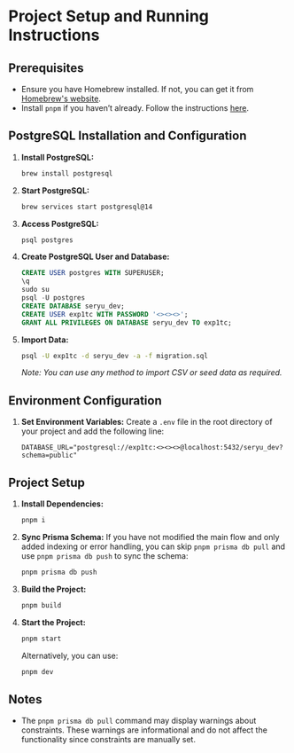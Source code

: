 # Project Setup and Running Instructions

## Prerequisites

- Ensure you have Homebrew installed. If not, you can get it from [Homebrew's website](https://brew.sh/).
- Install `pnpm` if you haven’t already. Follow the instructions [here](https://pnpm.io/installation).

## PostgreSQL Installation and Configuration

1. **Install PostgreSQL:**
   ```bash
   brew install postgresql
   ```

2. **Start PostgreSQL:**
   ```bash
   brew services start postgresql@14
   ```

3. **Access PostgreSQL:**
   ```bash
   psql postgres
   ```

4. **Create PostgreSQL User and Database:**
   ```sql
   CREATE USER postgres WITH SUPERUSER;
   \q
   sudo su
   psql -U postgres
   CREATE DATABASE seryu_dev;
   CREATE USER exp1tc WITH PASSWORD '<><><>';
   GRANT ALL PRIVILEGES ON DATABASE seryu_dev TO exp1tc;
   ```

5. **Import Data:**
   ```bash
   psql -U exp1tc -d seryu_dev -a -f migration.sql
   ```
   *Note: You can use any method to import CSV or seed data as required.*

## Environment Configuration

1. **Set Environment Variables:**
   Create a `.env` file in the root directory of your project and add the following line:
   ```env
   DATABASE_URL="postgresql://exp1tc:<><><>@localhost:5432/seryu_dev?schema=public"
   ```

## Project Setup

1. **Install Dependencies:**
   ```bash
   pnpm i
   ```

2. **Sync Prisma Schema:**
   If you have not modified the main flow and only added indexing or error handling, you can skip `pnpm prisma db pull` and use `pnpm prisma db push` to sync the schema:
   ```bash
   pnpm prisma db push
   ```

3. **Build the Project:**
   ```bash
   pnpm build
   ```

4. **Start the Project:**
   ```bash
   pnpm start
   ```
   Alternatively, you can use:
   ```bash
   pnpm dev
   ```

## Notes

- The `pnpm prisma db pull` command may display warnings about constraints. These warnings are informational and do not affect the functionality since constraints are manually set.
